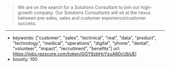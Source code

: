 >We are on the search for a Solutions Consultant to join our high-growth company. Our Solutions Consultants will sit at the nexus between pre-sales, sales and customer experience/customer success. 
------
- keywords: ["customer", "sales", "technical", "real", "data", "product", "technology", "medical", "operations", "digital", "phone", "dental", "volunteer", "impact", "recruitment", "benefits"]
url: https://jobs.rezscore.com/token/GGY8zbHcYzuA60cUbUEl
- bounty: 100
